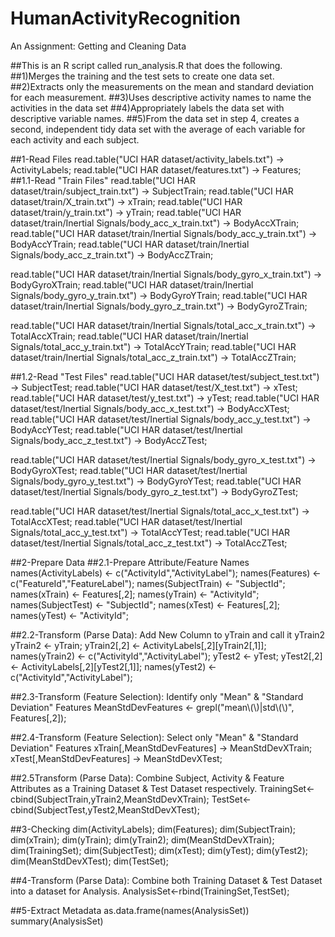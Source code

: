 # HumanActivityRecognition
An Assignment: Getting and Cleaning Data

##This is an R script called run_analysis.R that does the following.
##1)Merges the training and the test sets to create one data set.
##2)Extracts only the measurements on the mean and standard deviation for each measurement.
##3)Uses descriptive activity names to name the activities in the data set
##4)Appropriately labels the data set with descriptive variable names.
##5)From the data set in step 4, creates a second, independent tidy data set with the average of each variable for each activity and each subject.


##1-Read Files
read.table("UCI HAR dataset/activity_labels.txt") -> ActivityLabels;
read.table("UCI HAR dataset/features.txt") -> Features;
##1.1-Read "Train Files"
read.table("UCI HAR dataset/train/subject_train.txt") -> SubjectTrain;
read.table("UCI HAR dataset/train/X_train.txt") -> xTrain;
read.table("UCI HAR dataset/train/y_train.txt") -> yTrain;
read.table("UCI HAR dataset/train/Inertial Signals/body_acc_x_train.txt") -> BodyAccXTrain;
read.table("UCI HAR dataset/train/Inertial Signals/body_acc_y_train.txt") -> BodyAccYTrain;
read.table("UCI HAR dataset/train/Inertial Signals/body_acc_z_train.txt") -> BodyAccZTrain;

read.table("UCI HAR dataset/train/Inertial Signals/body_gyro_x_train.txt") -> BodyGyroXTrain;
read.table("UCI HAR dataset/train/Inertial Signals/body_gyro_y_train.txt") -> BodyGyroYTrain;
read.table("UCI HAR dataset/train/Inertial Signals/body_gyro_z_train.txt") -> BodyGyroZTrain;

read.table("UCI HAR dataset/train/Inertial Signals/total_acc_x_train.txt") -> TotalAccXTrain;
read.table("UCI HAR dataset/train/Inertial Signals/total_acc_y_train.txt") -> TotalAccYTrain;
read.table("UCI HAR dataset/train/Inertial Signals/total_acc_z_train.txt") -> TotalAccZTrain;

##1.2-Read "Test Files"
read.table("UCI HAR dataset/test/subject_test.txt") -> SubjectTest;
read.table("UCI HAR dataset/test/X_test.txt") -> xTest;
read.table("UCI HAR dataset/test/y_test.txt") -> yTest;
read.table("UCI HAR dataset/test/Inertial Signals/body_acc_x_test.txt") -> BodyAccXTest;
read.table("UCI HAR dataset/test/Inertial Signals/body_acc_y_test.txt") -> BodyAccYTest;
read.table("UCI HAR dataset/test/Inertial Signals/body_acc_z_test.txt") -> BodyAccZTest;

read.table("UCI HAR dataset/test/Inertial Signals/body_gyro_x_test.txt") -> BodyGyroXTest;
read.table("UCI HAR dataset/test/Inertial Signals/body_gyro_y_test.txt") -> BodyGyroYTest;
read.table("UCI HAR dataset/test/Inertial Signals/body_gyro_z_test.txt") -> BodyGyroZTest;

read.table("UCI HAR dataset/test/Inertial Signals/total_acc_x_test.txt") -> TotalAccXTest;
read.table("UCI HAR dataset/test/Inertial Signals/total_acc_y_test.txt") -> TotalAccYTest;
read.table("UCI HAR dataset/test/Inertial Signals/total_acc_z_test.txt") -> TotalAccZTest;

##2-Prepare Data
##2.1-Prepare Attribute/Feature Names
names(ActivityLabels) <- c("ActivityId","ActivityLabel");
names(Features) <- c("FeatureId","FeatureLabel");
names(SubjectTrain) <- "SubjectId";
names(xTrain) <- Features[,2];
names(yTrain) <- "ActivityId";
names(SubjectTest) <- "SubjectId";
names(xTest) <- Features[,2];
names(yTest) <- "ActivityId";

##2.2-Transform (Parse Data): Add New Column to yTrain and call it yTrain2
yTrain2 <- yTrain;
yTrain2[,2] <- ActivityLabels[,2][yTrain2[,1]];
names(yTrain2) <- c("ActivityId","ActivityLabel");
yTest2 <- yTest;
yTest2[,2] <- ActivityLabels[,2][yTest2[,1]];
names(yTest2) <- c("ActivityId","ActivityLabel");

##2.3-Transform (Feature Selection): Identify only "Mean" & "Standard Deviation" Features
MeanStdDevFeatures <- grepl("mean\\(\\)|std\\(\\)", Features[,2]);

##2.4-Transform (Feature Selection): Select only "Mean" & "Standard Deviation" Features
xTrain[,MeanStdDevFeatures] -> MeanStdDevXTrain;
xTest[,MeanStdDevFeatures] -> MeanStdDevXTest;

##2.5Transform (Parse Data): Combine Subject, Activity & Feature Attributes as a Training Dataset & Test Dataset respectively.
TrainingSet<-cbind(SubjectTrain,yTrain2,MeanStdDevXTrain);
TestSet<-cbind(SubjectTest,yTest2,MeanStdDevXTest);

##3-Checking
dim(ActivityLabels);
dim(Features);
dim(SubjectTrain);
dim(xTrain);
dim(yTrain);
dim(yTrain2);
dim(MeanStdDevXTrain);
dim(TrainingSet);
dim(SubjectTest);
dim(xTest);
dim(yTest);
dim(yTest2);
dim(MeanStdDevXTest);
dim(TestSet);

##4-Transform (Parse Data): Combine both Training Dataset & Test Dataset into a dataset for Analysis.
AnalysisSet<-rbind(TrainingSet,TestSet);

##5-Extract Metadata
as.data.frame(names(AnalysisSet))
summary(AnalysisSet)
